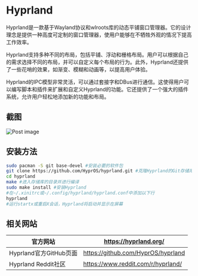 # Hyprland

Hyprland是一款基于Wayland协议和wlroots库的动态平铺窗口管理器。它的设计理念是提供一种高度可定制的窗口管理器，使用户能够在不牺牲外观的情况下提高工作效率。

Hyprland支持多种不同的布局，包括平铺、浮动和栅格布局。用户可以根据自己的需求选择不同的布局，并可以自定义每个布局的行为。此外，Hyprland还提供了一些花哨的效果，如渐变、模糊和动画等，以提高用户体验。

Hyprland的IPC模型非常灵活，可以通过套接字和DBus进行通信。这使得用户可以编写脚本和插件来扩展和自定义Hyprland的功能。它还提供了一个强大的插件系统，允许用户轻松地添加新的功能和布局。

## 截图

![Post image](/aghiwtrea0da1.png)

## 安装方法

```bash
sudo pacman -S git base-devel #安装必要的软件包
git clone https://github.com/HyprOS/hyprland.git #克隆Hyprland的Git存储库
cd hyprland
make #进入存储库的目录并进行编译
sudo make install #安装Hyprland
#在~/.xinitrc或~/.config/hyprland/hyprland.conf中添加以下行
hyprland
#运行startx或重启X会话，Hyprland将启动并显示在屏幕
```

## 相关网站

| 官方网站               | https://hyprland.org/              |
| ---------------------- | ---------------------------------- |
| Hyprland官方GitHub页面 | https://github.com/HyprOS/hyprland |
| Hyprland Reddit社区    | https://www.reddit.com/r/hyprland/ |

